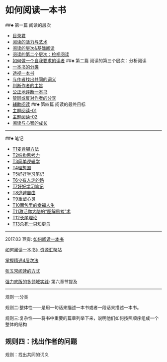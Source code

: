 # 如何阅读一本书
##♣ 第一篇 阅读的层次
- [目录君](README.md)
- [阅读的活力与艺术](001阅读的活力与艺术.md)
- [阅读的层次&基础阅读](002阅读的层次&基础阅读.md)
- [阅读的第二个层次：检视阅读](003检视阅读.md)
- [如何做一个自我要求的读者](004如何做一个自我要求的读者.md)
##♣ 第二篇 阅读的第三个层次：分析阅读
- [一本书的分类](005一本书的分类.md)
- [透视一本书](006透视一本书.md)
- [与作者找出共同的词义](007与作者找出共同的词义.md)
- [判断作者的主旨](008判断作者的主旨.md) 
- [公正地评断一本书](009.md)
- [赞同或反对作者的分享](010.md)
- [辅助阅读](011.md)
##♣ 第四篇 阅读的最终目标
- [主题阅读-01](012.md)
- [主题阅读-02](013.md)
- [阅读与心智的成长](014.md)
- - --
##♣ 笔记
- [T1麦肯锡方法](T1麦肯锡方法.md)
- [T2结构思考力](T2结构思考力.md)
- [T3简单逻辑学](T3简单逻辑学.md)
- [T4理想国](T4理想国.md)
- [T5好好学习笔记](T5好好学习笔记.md)
- [T6少有人走的路](T6少有人走的路.md)
- [T7好好学习笔记](T7好好学习笔记.md)
- [T8逃避自由](T8逃避自由.md)
- [T9重塑心灵](T9重塑心灵.md)
- [T10面包里的幸福人生](T10面包里的幸福人生.md)
- [T11激活你大脑的“图解思考”术](T11激活你大脑的“图解思考”术.md)
- [T12长尾理论](T12长尾理论.md)
- [T13杀死一只知更鸟](T13杀死一只知更鸟.md)



----------
2017.03
豆瓣:
[如何阅读一本书](https://book.douban.com/subject/1013208/)

[如何阅读一本书》资源汇聚站](http://htrab.com/)

[掌握精通4层次法](http://blog.hiddenwangcc.com/archives/2615)

[张五常阅读的方式](http://www.360doc.com/content/14/0715/22/17132703_394668367.shtml)

[强力底版的多领域实践](http://blog.hiddenwangcc.com/archives/835): 第六章节提及

----

规则一:分类

规则二:整体性——是用一句话来描述一本书或者一段话来描述一本书。

规则三:复杂性——将书中重要的篇章列举下来，说明他们如何按照顺序组成一个整体的结构

规则四：找出作者的问题
---
规则：找出共同的词义